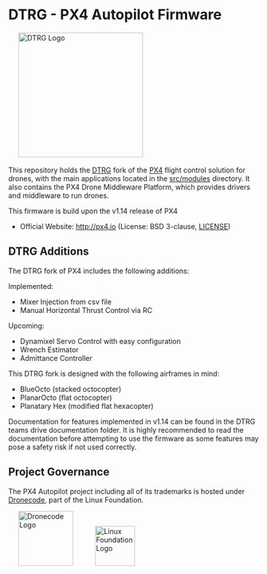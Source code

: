 # DTRG - PX4 Autopilot Firmware
<a href="https://dtrg.org" style="padding:20px" ><img src="https://dtrg.org/wp-content/uploads/2023/03/drone_logo-v2-300x81.png" alt="DTRG Logo" width="250px"/></a>

This repository holds the [DTRG](https://dtrg.org/) fork of the [PX4](http://px4.io) flight control solution for drones, with the main applications located in the [src/modules](https://github.com/PX4/PX4-Autopilot/tree/main/src/modules) directory. It also contains the PX4 Drone Middleware Platform, which provides drivers and middleware to run drones.

This firmware is build upon the v1.14 release of PX4
* Official Website: http://px4.io (License: BSD 3-clause, [LICENSE](https://github.com/PX4/PX4-Autopilot/blob/main/LICENSE))

## DTRG Additions

The DTRG fork of PX4 includes the following additions:

Implemented:
* Mixer Injection from csv file
* Manual Horizontal Thrust Control via RC

Upcoming:
* Dynamixel Servo Control with easy configuration
* Wrench Estimator
* Admittance Controller

This DTRG fork is designed with the following airframes in mind:

* BlueOcto (stacked octocopter)
* PlanarOcto (flat octocopter)
* Planatary Hex (modified flat hexacopter)

Documentation for features implemented in v1.14 can be found in the DTRG teams drive documentation folder. It is highly recommended to read the documentation before attempting to use the firmware as some features may pose a safety risk if not used correctly.

## Project Governance

The PX4 Autopilot project including all of its trademarks is hosted under [Dronecode](https://www.dronecode.org/), part of the Linux Foundation.

<a href="https://www.dronecode.org/" style="padding:20px" ><img src="https://mavlink.io/assets/site/logo_dronecode.png" alt="Dronecode Logo" width="110px"/></a>
<a href="https://www.linuxfoundation.org/projects" style="padding:20px;"><img src="https://mavlink.io/assets/site/logo_linux_foundation.png" alt="Linux Foundation Logo" width="80px" /></a>
<div style="padding:10px">&nbsp;</div>
